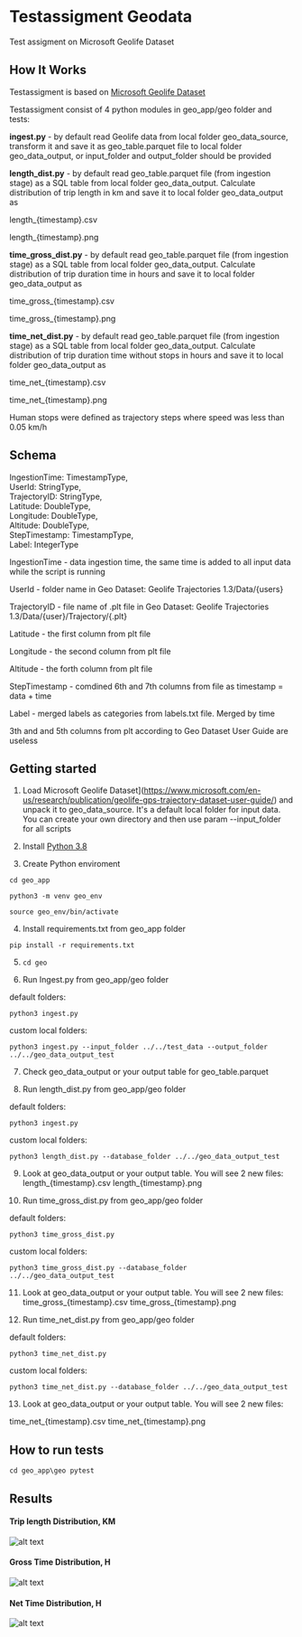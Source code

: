 # Testassigment Geodata
Test assigment on Microsoft Geolife Dataset

## How It Works

Testassigment is based on [Microsoft Geolife Dataset](https://www.microsoft.com/en-us/research/publication/geolife-gps-trajectory-dataset-user-guide/)

Testassigment consist of 4 python modules in geo_app/geo folder and tests:

**ingest.py** - by default read Geolife data from local folder geo_data_source, transform it and save it as geo_table.parquet file to local folder geo_data_output, or input_folder and output_folder should be provided

**length_dist.py** - by default read geo_table.parquet file (from ingestion stage) as a SQL table from local folder geo_data_output.
Calculate distribution of trip length in km and save it to local folder geo_data_output as

length_{timestamp}.csv

length_{timestamp}.png


**time_gross_dist.py** - by default read geo_table.parquet file (from ingestion stage) as a SQL table from local folder geo_data_output.
Calculate distribution of trip duration time in hours and save it to local folder geo_data_output as

time_gross_{timestamp}.csv

time_gross_{timestamp}.png


**time_net_dist.py** - by default read geo_table.parquet file (from ingestion stage) as a SQL table from local folder geo_data_output.
Calculate distribution of trip duration time without stops in hours and save it to local folder geo_data_output as

time_net_{timestamp}.csv

time_net_{timestamp}.png

Human stops were defined as trajectory steps where speed was less than 0.05 km/h

## Schema 

IngestionTime: TimestampType,  
UserId: StringType,  
TrajectoryID: StringType,  
Latitude: DoubleType,  
Longitude: DoubleType,  
Altitude: DoubleType,  
StepTimestamp: TimestampType,  
Label: IntegerType


IngestionTime - data ingestion time, the same time is added to all input data while the script is running  

UserId - folder name in Geo Dataset: Geolife Trajectories 1.3/Data/{users}

TrajectoryID - file name of .plt file in Geo Dataset: Geolife Trajectories 1.3/Data/{user}/Trajectory/{.plt}

Latitude - the first column from plt file

Longitude - the second column from plt file

Altitude - the forth column from plt file

StepTimestamp - comdined 6th and 7th columns from file as timestamp = data + time

Label - merged labels as categories from labels.txt file. Merged by time


3th and and 5th columns from plt according to Geo Dataset User Guide are useless


## Getting started

1. Load Microsoft Geolife Dataset](https://www.microsoft.com/en-us/research/publication/geolife-gps-trajectory-dataset-user-guide/) and unpack it to geo_data_source. It's a default local folder for input data.
You can create your own directory and then use param --input_folder for all scripts

2. Install [Python 3.8](https://www.python.org/downloads/release/python-380/)

3. Create Python enviroment

`cd geo_app`

`python3 -m venv geo_env`

`source geo_env/bin/activate`

4. Install requirements.txt from geo_app folder

`pip install -r requirements.txt`

5. `cd geo`

6. Run Ingest.py from geo_app/geo folder

default folders:

`python3 ingest.py`

custom local folders:

`python3 ingest.py --input_folder ../../test_data --output_folder ../../geo_data_output_test`

7. Check geo_data_output or your output table for geo_table.parquet

8. Run length_dist.py from geo_app/geo folder

default folders:

`python3 ingest.py`

custom local folders:

`python3 length_dist.py --database_folder ../../geo_data_output_test`

9. Look at geo_data_output or your output table. You will see 2 new files:
length_{timestamp}.csv
length_{timestamp}.png

10. Run time_gross_dist.py from geo_app/geo folder

default folders:

`python3 time_gross_dist.py`

custom local folders:

`python3 time_gross_dist.py --database_folder ../../geo_data_output_test`

11. Look at geo_data_output or your output table. You will see 2 new files:
time_gross_{timestamp}.csv
time_gross_{timestamp}.png

12. Run time_net_dist.py from geo_app/geo folder

default folders:

`python3 time_net_dist.py`

custom local folders:

`python3 time_net_dist.py --database_folder ../../geo_data_output_test`

13. Look at geo_data_output or your output table. You will see 2 new files:

time_net_{timestamp}.csv
time_net_{timestamp}.png


## How to run tests

`cd geo_app\geo
pytest`

## Results

#### Trip length Distribution, KM

![alt text](geo_data_output/length_1627513017.png)

#### Gross Time Distribution, H

![alt text](geo_data_output/time_gross_1627515965.png)

#### Net Time Distribution, H

![alt text](geo_data_output/time_net_1627564638.png)
